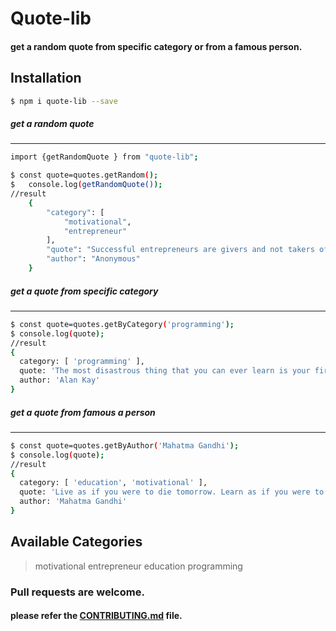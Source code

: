 # Quote-lib

#### get a random quote from specific category or from a famous person.

## Installation

```sh
$ npm i quote-lib --save
```

##### get a random quote

---

```sh
import {getRandomQuote } from "quote-lib";
```

```sh
$ const quote=quotes.getRandom();
$   console.log(getRandomQuote());
//result
    {
        "category": [
            "motivational",
            "entrepreneur"
        ],
        "quote": "Successful entrepreneurs are givers and not takers of positive energy.",
        "author": "Anonymous"
    }
```

##### get a quote from specific category

---

```sh
$ const quote=quotes.getByCategory('programming');
$ console.log(quote);
//result
{
  category: [ 'programming' ],
  quote: 'The most disastrous thing that you can ever learn is your first programming language.',
  author: 'Alan Kay'
}
```

##### get a quote from famous a person

---

```sh
$ const quote=quotes.getByAuthor('Mahatma Gandhi');
$ console.log(quote);
//result
{
  category: [ 'education', 'motivational' ],
  quote: 'Live as if you were to die tomorrow. Learn as if you were to live forever.',
  author: 'Mahatma Gandhi'
}
```

## Available Categories

> motivational
> entrepreneur
> education
> programming

### Pull requests are welcome.

#### please refer the [CONTRIBUTING.md](./CONTRIBUTING.md) file.

